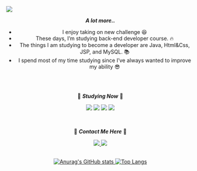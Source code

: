 <img src="https://capsule-render.vercel.app/api?type=waving&color=gradient&height=300&section=header&text=Minho%20Kim&fontSize=90&fontcolor=black"/>
 
 <div align="center">
 
 
 ***A lot more..***
 - I enjoy taking on new challenge 😆
 - These days, I’m studying back-end developer course. 🔥
 - The things I am studying to become a developer are Java, Html&Css, JSP, and MySQL. :books:
 - I spend most of my time studying since I’ve always wanted to improve my ability 😎
 
 </div>
 
 <br>
 <br>
 
 <div align="center">
  
 📖 ***Studying Now*** 📖
  
<img src="https://img.shields.io/badge/Java-5F9EA0?style=flat-square&logo=Java&logoColor=white"/></a> 
<img src="https://img.shields.io/badge/JavaScript-FFCD28?style=flat-square&logo=JavaScript&logoColor=white"/></a> 
<img src="https://img.shields.io/badge/HTML5-CSS-CD1039?style=flat-square&logo=HTML5&logoColor=white"/></a> 
<img src="https://img.shields.io/badge/MySQL-4479A1?style=flat-square&logo=MySQL&logoColor=white"/></a> 
 
 </div>
   
   <br>
   
 <div align="center">
 
  :iphone: ***Contact Me Here*** :iphone:

</div>

<div align="center">

<a href="https://www.instagram.com/_mh_715/"> 
  <img src="https://img.shields.io/badge/Instagram-E4405F?style=flat-square&logo=Instagram&logoColor=black"/>
 </a> 
 <a href="https://kio344.tistory.com/"> 
 <img src="https://img.shields.io/badge/Tistory-CD1039?style=flat-square&logo=Tistory&logoColor=white"/>
</div>

<br>

<div align="center">

 ![Anurag's GitHub stats](https://github-readme-stats.vercel.app/api?username=kio344&show_icons=true&theme=buefy)
 ![Top Langs](https://github-readme-stats.vercel.app/api/top-langs/?username=kio344&layout=compact&theme=buefy)
 
 </div>
